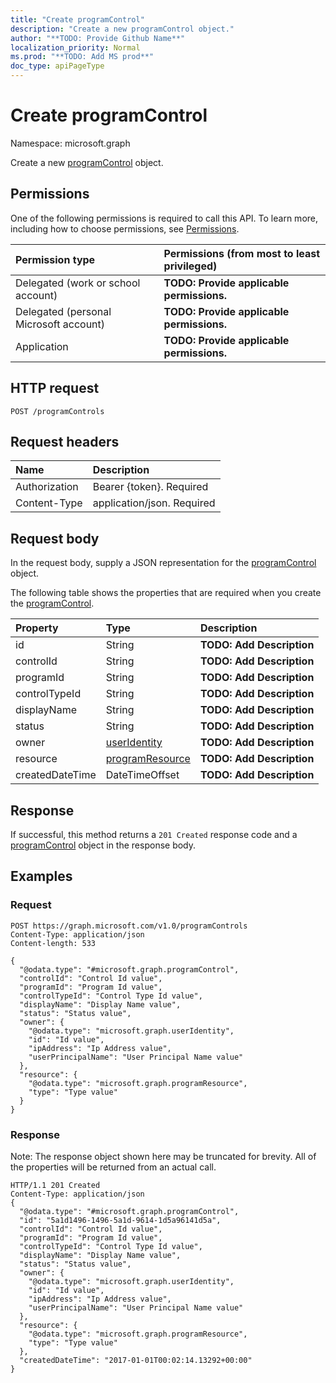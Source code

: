 ```yaml
---
title: "Create programControl"
description: "Create a new programControl object."
author: "**TODO: Provide Github Name**"
localization_priority: Normal
ms.prod: "**TODO: Add MS prod**"
doc_type: apiPageType
---
```


# Create programControl

Namespace: microsoft.graph

Create a new [programControl](../resources/programcontrol.md) object.

## Permissions
One of the following permissions is required to call this API. To learn more, including how to choose permissions, see [Permissions](/concepts/permissions-reference.md).

|Permission type|Permissions (from most to least privileged)|
|:---|:---|
|Delegated (work or school account)|**TODO: Provide applicable permissions.**|
|Delegated (personal Microsoft account)|**TODO: Provide applicable permissions.**|
|Application|**TODO: Provide applicable permissions.**|

## HTTP request
<!-- {
  "blockType": "ignored"
}
-->
``` http
POST /programControls
```

## Request headers
|Name|Description|
|:---|:---|
|Authorization|Bearer {token}. Required|
|Content-Type|application/json. Required|

## Request body
In the request body, supply a JSON representation for the [programControl](../resources/programcontrol.md) object.

The following table shows the properties that are required when you create the [programControl](../resources/programcontrol.md).

|Property|Type|Description|
|:---|:---|:---|
|id|String|**TODO: Add Description**|
|controlId|String|**TODO: Add Description**|
|programId|String|**TODO: Add Description**|
|controlTypeId|String|**TODO: Add Description**|
|displayName|String|**TODO: Add Description**|
|status|String|**TODO: Add Description**|
|owner|[userIdentity](../resources/useridentity.md)|**TODO: Add Description**|
|resource|[programResource](../resources/programresource.md)|**TODO: Add Description**|
|createdDateTime|DateTimeOffset|**TODO: Add Description**|



## Response
If successful, this method returns a `201 Created` response code and a [programControl](../resources/programcontrol.md) object in the response body.

## Examples

### Request
<!-- {
  "blockType": "request",
  "name": "create_programcontrol_from_programcontrols"
}
-->
``` http
POST https://graph.microsoft.com/v1.0/programControls
Content-Type: application/json
Content-length: 533

{
  "@odata.type": "#microsoft.graph.programControl",
  "controlId": "Control Id value",
  "programId": "Program Id value",
  "controlTypeId": "Control Type Id value",
  "displayName": "Display Name value",
  "status": "Status value",
  "owner": {
    "@odata.type": "microsoft.graph.userIdentity",
    "id": "Id value",
    "ipAddress": "Ip Address value",
    "userPrincipalName": "User Principal Name value"
  },
  "resource": {
    "@odata.type": "microsoft.graph.programResource",
    "type": "Type value"
  }
}
```

### Response
Note: The response object shown here may be truncated for brevity. All of the properties will be returned from an actual call.
<!-- {
  "blockType": "response",
  "truncated": true,
  "@odata.type": "microsoft.graph.programcontrol"
}
-->
``` http
HTTP/1.1 201 Created
Content-Type: application/json
{
  "@odata.type": "#microsoft.graph.programControl",
  "id": "5a1d1496-1496-5a1d-9614-1d5a96141d5a",
  "controlId": "Control Id value",
  "programId": "Program Id value",
  "controlTypeId": "Control Type Id value",
  "displayName": "Display Name value",
  "status": "Status value",
  "owner": {
    "@odata.type": "microsoft.graph.userIdentity",
    "id": "Id value",
    "ipAddress": "Ip Address value",
    "userPrincipalName": "User Principal Name value"
  },
  "resource": {
    "@odata.type": "microsoft.graph.programResource",
    "type": "Type value"
  },
  "createdDateTime": "2017-01-01T00:02:14.13292+00:00"
}
```

